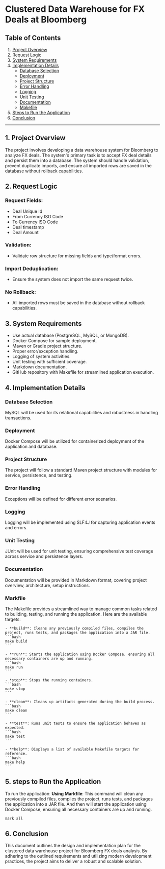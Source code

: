 # Clustered Data Warehouse for FX Deals at Bloomberg

## Table of Contents

1. [Project Overview](#project-overview)
2. [Request Logic](#request-logic)
3. [System Requirements](#system-requirements)
4. [Implementation Details](#implementation-details)
   - [Database Selection](#database-selection)
   - [Deployment](#deployment)
   - [Project Structure](#project-structure)
   - [Error Handling](#error-handling)
   - [Logging](#logging)
   - [Unit Testing](#unit-testing)
   - [Documentation](#documentation)
   - [Makefile](#makefile) 
5. [Steps to Run the Application](#steps-to-run-the-application)
6. [Conclusion](#conclusion)

---

## 1. Project Overview <a id="project-overview"></a>

The project involves developing a data warehouse system for Bloomberg to analyze FX deals. The system's primary task is to accept FX deal details and persist them into a database. The system should handle validation, prevent duplicate imports, and ensure all imported rows are saved in the database without rollback capabilities.

## 2. Request Logic <a id="request-logic"></a>

### Request Fields:
- Deal Unique Id
- From Currency ISO Code
- To Currency ISO Code
- Deal timestamp
- Deal Amount 

### Validation:
- Validate row structure for missing fields and type/format errors.

### Import Deduplication:
- Ensure the system does not import the same request twice.

### No Rollback:
- All imported rows must be saved in the database without rollback capabilities.

## 3. System Requirements <a id="system-requirements"></a>

- Use actual database (PostgreSQL, MySQL, or MongoDB).
- Docker Compose for sample deployment.
- Maven or Gradle project structure.
- Proper error/exception handling.
- Logging of system activities.
- Unit testing with sufficient coverage.
- Markdown documentation.
- GitHub repository with Makefile for streamlined application execution.

## 4. Implementation Details <a id="implementation-details"></a>

### Database Selection <a id="database-selection"></a>

MySQL will be used for its relational capabilities and robustness in handling transactions.

### Deployment <a id="deployment"></a>

Docker Compose will be utilized for containerized deployment of the application and database.

### Project Structure <a id="project-structure"></a>

The project will follow a standard Maven project structure with modules for service, persistence, and testing.

### Error Handling <a id="error-handling"></a>

Exceptions will be defined for different error scenarios.

### Logging <a id="logging"></a>

Logging will be implemented using SLF4J for capturing application events and errors.

### Unit Testing <a id="unit-testing"></a>

JUnit will be used for unit testing, ensuring comprehensive test coverage across service and persistence layers.

### Documentation <a id="documentation"></a>

Documentation will be provided in Markdown format, covering project overview, architecture, setup instructions.

### Markfile <a id="markfile"></a>
The Makefile provides a streamlined way to manage common tasks related to building, testing, and running the application. Here are the available targets:

    - **build**: Cleans any previously compiled files, compiles the project, runs tests, and packages the application into a JAR file.
    ```bash
    make build
    ```

    - **run**: Starts the application using Docker Compose, ensuring all necessary containers are up and running.
    ```bash
    make run
    ```
    
    - *stop**: Stops the running containers.
    ```bash
    make stop
    ```

    - **clean**: Cleans up artifacts generated during the build process. 
    ```bash
    make clean
    ```

    - **test**: Runs unit tests to ensure the application behaves as expected.
    ```bash
    make test
    ```

    - **help**: Displays a list of available Makefile targets for reference.
    ```bash
    make help
    ```

## 5. steps to Run the Application <a id="steps to Run the Application"></a>

To run the application: 
 **Using Markfile**: This command will clean any previously compiled files, compiles the project, runs tests, and packages the application into a JAR file. And then will start the application using Docker Compose, ensuring all necessary containers are up and running.

   ```bash
   mark all
   ```

## 6. Conclusion <a id="conclusion"></a>

This document outlines the design and implementation plan for the clustered data warehouse project for Bloomberg FX deals analysis. By adhering to the outlined requirements and utilizing modern development practices, the project aims to deliver a robust and scalable solution.
